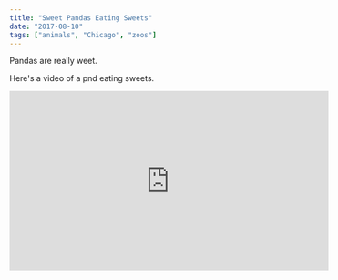 ```yaml
---
title: "Sweet Pandas Eating Sweets"
date: "2017-08-10"
tags: ["animals", "Chicago", "zoos"]
---
```


Pandas are really weet.

Here's a video of a pnd eating sweets.

<iframe width="560" height="315" src="https://www.youtube.com/embed/4n0xNbfJLR8" frameborder="0" allowfullscreen></iframe>